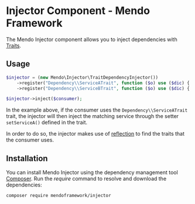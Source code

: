 # Injector Component - Mendo Framework

The Mendo Injector component allows you to inject dependencies with [Traits](http://php.net/manual/en/language.oop5.traits.php).

## Usage

```php
$injector = (new Mendo\Injector\TraitDependencyInjector())
    ->register("Dependency\\ServiceATrait", function ($o) use ($dic) { $o->setServiceA($dic['service.a']); });
    ->register("Dependency\\ServiceBTrait", function ($o) use ($dic) { $o->setServiceB($dic['service.b']); });

$injector->inject($consumer);
```

In the example above, if the consumer uses the ```Dependency\\ServiceATrait``` trait, the injector will then inject the matching service through the setter ```setServiceA()``` defined in the trait.

In order to do so, the injector makes use of [reflection](http://php.net/manual/en/class.reflectionclass.php) to find the traits that the consumer uses.

## Installation

You can install Mendo Injector using the dependency management tool [Composer](https://getcomposer.org/).
Run the *require* command to resolve and download the dependencies:

```
composer require mendoframework/injector
```